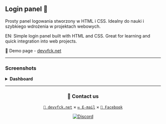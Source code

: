 ## Login panel 🚀

Prosty panel logowania stworzony w HTML i CSS. Idealny do nauki i szybkiego wdrożenia w projektach webowych.

EN: Simple login panel built with HTML and CSS. Great for learning and quick integration into web projects.

🔗 Demo page - [devvfck.net](https://cdn.devvfck.net/clients/loginpanel/)

---

### Screenshots

<details>
  <summary><b>Dashboard</b></summary>

  <img src="https://cdn.devvfck.net/images/loginpage_light.png"></img>
  <img src="https://cdn.devvfck.net/images/loginpage_dark.png"></img>
</details>

---

<div align="center">

### 🤝 Contact us ###
[```🏢 devvfck.net```](https://devvfck.net) ×
[```✉️ E-mail```](mailto:bok@devvfck.net) ×
[```🔵 Facebook```](https://www.facebook.com/devvfcknet/)

  <a href="https://discord.devvfck.net/">
    <img src="http://www.discord.com/api/guilds/1390406934850572461/widget.png?style=banner1" alt="Discord" />
  </a>

</div>
